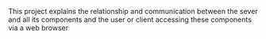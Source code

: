 This project explains the relationship and communication between the sever and all its components and the user or client accessing these components via a web browser
